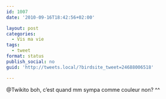 ```yaml
---
id: 1007
date: '2010-09-16T18:42:56+02:00'

layout: post
categories:
  - Vis ma vie
tags:
  - tweet
format: status
publish_social: no
guid: 'http://tweets.local/?birdsite_tweet=24688006518'

---
```


@Twikito boh, c’est quand mm sympa comme couleur non? ^^